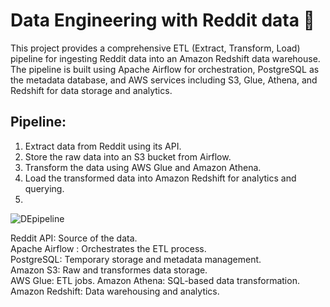 # Data Engineering with Reddit data 🚀
This project provides a comprehensive ETL (Extract, Transform, Load) pipeline for ingesting Reddit data into an Amazon Redshift data warehouse.
The pipeline is built using Apache Airflow for orchestration, PostgreSQL as the metadata database, and AWS services including S3, Glue, Athena, and Redshift for data storage and analytics.
## Pipeline:
 1. Extract data from Reddit using its API.
 2. Store the raw data into an S3 bucket from Airflow.
 3. Transform the data using AWS Glue and Amazon Athena.
 4. Load the transformed data into Amazon Redshift for analytics and querying.
 5. 
  ![DEpipeline](https://github.com/user-attachments/assets/219a8a4c-4385-4465-8704-901611c04131)

 Reddit API: Source of the data.  
 Apache Airflow : Orchestrates the ETL process.  
 PostgreSQL: Temporary storage and metadata management.  
 Amazon S3: Raw and transformes data storage.  
 AWS Glue: ETL jobs. 
 Amazon Athena: SQL-based data transformation.   
 Amazon Redshift: Data warehousing and analytics.
 

 


